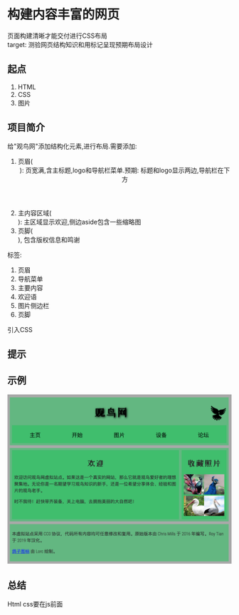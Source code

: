 # 构建内容丰富的网页
页面构建清晰才能交付进行CSS布局  
target: 测验网页结构知识和用标记呈现预期布局设计

## 起点
1. HTML
2. CSS
3. 图片

## 项目简介
给"观鸟网"添加结构化元素,进行布局.需要添加:
1. 页眉(<header>): 页宽满,含主标题,logo和导航栏菜单.预期: 标题和logo显示两边,导航栏在下方
2. 主内容区域(<main>): 主区域显示欢迎,侧边aside包含一些缩略图
3. 页脚(<footer>), 包含版权信息和鸣谢

标签:
1. 页眉
2. 导航菜单
3. 主要内容
4. 欢迎语
5. 图片侧边栏
6. 页脚

引入CSS

## 提示

## 示例
![avatar](image/bird-watching.png)

## 总结
Html css要在js前面
